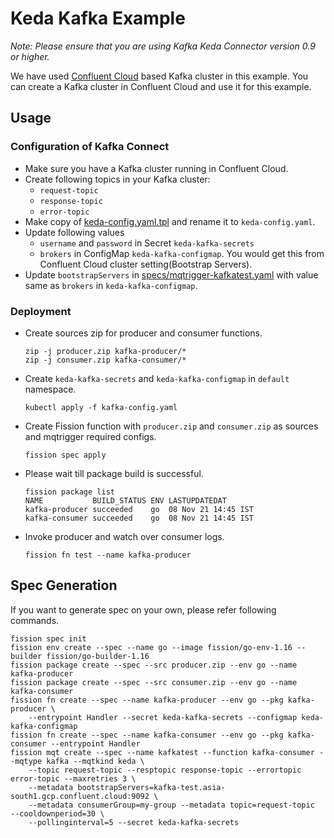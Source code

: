 # Keda Kafka Example

*Note: Please ensure that you are using Kafka Keda Connector version 0.9 or higher.*

We have used [Confluent Cloud](https://www.confluent.io/) based Kafka cluster in this example.
You can create a Kafka cluster in Confluent Cloud and use it for this example.

## Usage

### Configuration of Kafka Connect

- Make sure you have a Kafka cluster running in Confluent Cloud.
- Create following topics in your Kafka cluster:
  - `request-topic`
  - `response-topic`
  - `error-topic`
- Make copy of [keda-config.yaml.tpl](./keda-config.yaml.tpl) and rename it to `keda-config.yaml`.
- Update following values
  - `username` and `password` in Secret `keda-kafka-secrets`
  - `brokers` in ConfigMap `keda-kafka-configmap`. You would get this from Confluent Cloud cluster setting(Bootstrap Servers).
- Update `bootstrapServers` in [specs/mqtrigger-kafkatest.yaml](./specs/mqtrigger-kafkatest.yaml) with value same as `brokers` in `keda-kafka-configmap`.


### Deployment

- Create sources zip for producer and consumer functions.

    ```console
    zip -j producer.zip kafka-producer/*
    zip -j consumer.zip kafka-consumer/*
    ```

- Create `keda-kafka-secrets` and `keda-kafka-configmap` in `default` namespace.

    ```console
    kubectl apply -f kafka-config.yaml
    ```

- Create Fission function with `producer.zip` and `consumer.zip` as sources and mqtrigger required configs.

    ```console
    fission spec apply
    ```

- Please wait till package build is successful.

    ```console
    fission package list
    NAME           BUILD_STATUS ENV LASTUPDATEDAT
    kafka-producer succeeded    go  08 Nov 21 14:45 IST
    kafka-consumer succeeded    go  08 Nov 21 14:45 IST
    ```

- Invoke producer and watch over consumer logs.

    ```console
    fission fn test --name kafka-producer
    ```

## Spec Generation

If you want to generate spec on your own, please refer following commands.

```console
fission spec init
fission env create --spec --name go --image fission/go-env-1.16 --builder fission/go-builder-1.16
fission package create --spec --src producer.zip --env go --name kafka-producer
fission package create --spec --src consumer.zip --env go --name kafka-consumer
fission fn create --spec --name kafka-producer --env go --pkg kafka-producer \
    --entrypoint Handler --secret keda-kafka-secrets --configmap keda-kafka-configmap
fission fn create --spec --name kafka-consumer --env go --pkg kafka-consumer --entrypoint Handler
fission mqt create --spec --name kafkatest --function kafka-consumer --mqtype kafka --mqtkind keda \
    --topic request-topic --resptopic response-topic --errortopic error-topic --maxretries 3 \
    --metadata bootstrapServers=kafka-test.asia-south1.gcp.confluent.cloud:9092 \
    --metadata consumerGroup=my-group --metadata topic=request-topic  --cooldownperiod=30 \
    --pollinginterval=5 --secret keda-kafka-secrets
```
